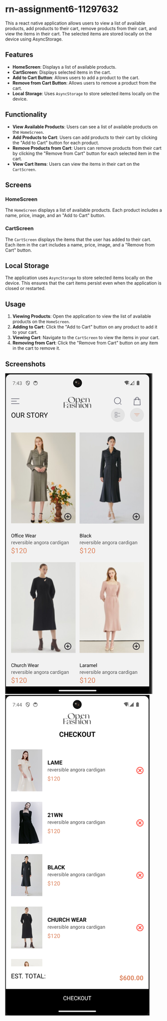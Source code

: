 # rn-assignment6-11297632
This a react native application allows users to view a list of available products, add products to their cart, remove products from their cart, and view the items in their cart. The selected items are stored locally on the device using AsyncStorage.

## Features

- **HomeScreen**: Displays a list of available products.
- **CartScreen**: Displays selected items in the cart.
- **Add to Cart Button**: Allows users to add a product to the cart.
- **Remove from Cart Button**: Allows users to remove a product from the cart.
- **Local Storage**: Uses `AsyncStorage` to store selected items locally on the device.

## Functionality

- **View Available Products**: Users can see a list of available products on the `HomeScreen`.
- **Add Products to Cart**: Users can add products to their cart by clicking the "Add to Cart" button for each product.
- **Remove Products from Cart**: Users can remove products from their cart by clicking the "Remove from Cart" button for each selected item in the cart.
- **View Cart Items**: Users can view the items in their cart on the `CartScreen`.

## Screens

### HomeScreen

The `HomeScreen` displays a list of available products. Each product includes a name, price, image, and an "Add to Cart" button.

### CartScreen

The `CartScreen` displays the items that the user has added to their cart. Each item in the cart includes a name, price, image, and a "Remove from Cart" button.

## Local Storage

The application uses `AsyncStorage` to store selected items locally on the device. This ensures that the cart items persist even when the application is closed or restarted.

## Usage

1. **Viewing Products**: Open the application to view the list of available products on the `HomeScreen`.
2. **Adding to Cart**: Click the "Add to Cart" button on any product to add it to your cart.
3. **Viewing Cart**: Navigate to the `CartScreen` to view the items in your cart.
4. **Removing from Cart**: Click the "Remove from Cart" button on any item in the cart to remove it.


## Screenshots

![alt text](<Mockup/assets/Screenshot 2024-07-03 194400.png>) 
![alt text](<Mockup/assets/Screenshot 2024-07-03 194440.png>)